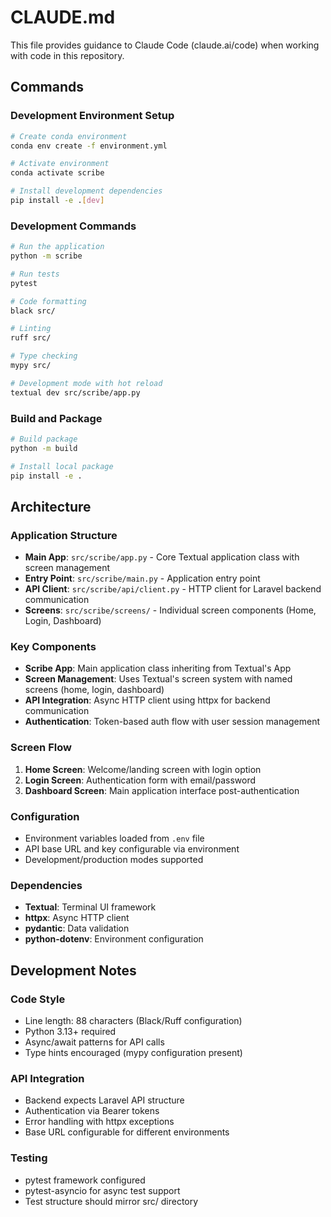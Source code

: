 # CLAUDE.md

This file provides guidance to Claude Code (claude.ai/code) when working with code in this repository.

## Commands

### Development Environment Setup
```bash
# Create conda environment
conda env create -f environment.yml

# Activate environment
conda activate scribe

# Install development dependencies
pip install -e .[dev]
```

### Development Commands
```bash
# Run the application
python -m scribe

# Run tests
pytest

# Code formatting
black src/

# Linting
ruff src/

# Type checking
mypy src/

# Development mode with hot reload
textual dev src/scribe/app.py
```

### Build and Package
```bash
# Build package
python -m build

# Install local package
pip install -e .
```

## Architecture

### Application Structure
- **Main App**: `src/scribe/app.py` - Core Textual application class with screen management
- **Entry Point**: `src/scribe/main.py` - Application entry point
- **API Client**: `src/scribe/api/client.py` - HTTP client for Laravel backend communication
- **Screens**: `src/scribe/screens/` - Individual screen components (Home, Login, Dashboard)

### Key Components
- **Scribe App**: Main application class inheriting from Textual's App
- **Screen Management**: Uses Textual's screen system with named screens (home, login, dashboard)
- **API Integration**: Async HTTP client using httpx for backend communication
- **Authentication**: Token-based auth flow with user session management

### Screen Flow
1. **Home Screen**: Welcome/landing screen with login option
2. **Login Screen**: Authentication form with email/password
3. **Dashboard Screen**: Main application interface post-authentication

### Configuration
- Environment variables loaded from `.env` file
- API base URL and key configurable via environment
- Development/production modes supported

### Dependencies
- **Textual**: Terminal UI framework
- **httpx**: Async HTTP client
- **pydantic**: Data validation
- **python-dotenv**: Environment configuration

## Development Notes

### Code Style
- Line length: 88 characters (Black/Ruff configuration)
- Python 3.13+ required
- Async/await patterns for API calls
- Type hints encouraged (mypy configuration present)

### API Integration
- Backend expects Laravel API structure
- Authentication via Bearer tokens
- Error handling with httpx exceptions
- Base URL configurable for different environments

### Testing
- pytest framework configured
- pytest-asyncio for async test support
- Test structure should mirror src/ directory